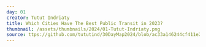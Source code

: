 ```yaml
---
day: 01
creator: Tutut Indriaty
title: Which Cities Have The Best Public Transit in 2023?
thumbnail: /assets/thumbnails/2024/01-Tutut-Indriaty.png
source: ttps://github.com/tututind/30DayMap2024/blob/ac33a146244cf411e2b300debb092fa1929de165/scripts/Day1_Indriaty_Tutut.R
---
```

